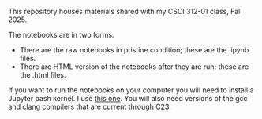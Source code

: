 This repository houses materials shared with my CSCI 312-01 class, Fall 2025.

The notebooks are in two forms.
* There are the raw notebooks in pristine condition; these are the .ipynb files.
* There are HTML version of the notebooks after they are run; these are the .html files.

If you want to run the notebooks on your computer you will need to install a Jupyter bash kernel.  I use [this one](https://github.com/takluyver/bash_kernel).  You will also need versions of the gcc and clang compilers that are current through C23.

